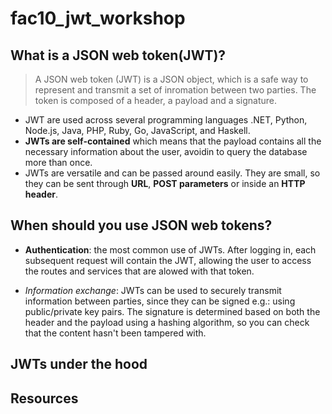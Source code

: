 # fac10_jwt_workshop

## What is a JSON web token(JWT)?

> A JSON web token (JWT) is a JSON object, which is a safe way to represent and transmit a set of inromation between two parties. The token is composed of a header, a payload and a signature.

- JWT are used across several programming languages .NET, Python, Node.js, Java, PHP, Ruby, Go, JavaScript, and Haskell.
- **JWTs are self-contained** which means that the payload contains all the necessary information about the user,
avoidin to query the database more than once.
- JWTs are versatile and can be passed around easily. They are small, so they can be sent through **URL**, **POST parameters** or inside an **HTTP header**.

## When should you use JSON web tokens?

- **Authentication**: the most common use of JWTs. After logging in, each subsequent request will contain the JWT,
allowing the user to access the routes and services that are alowed with that token.

- *Information exchange*: JWTs can be used to securely transmit information between parties, since they can be signed e.g.: using public/private key pairs. The signature is determined based on both the header and the payload using a hashing algorithm, so you can check that the content hasn't been tampered with.

## JWTs under the hood


## Resources
[]()
[]()
[]()
